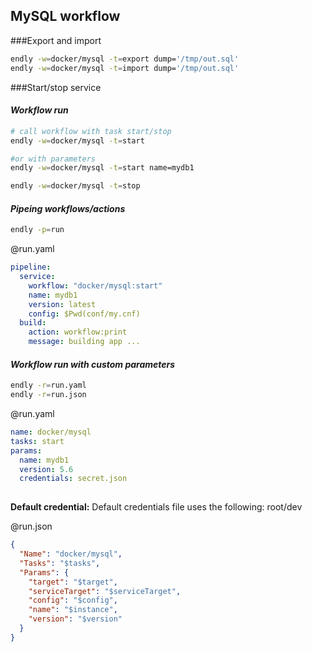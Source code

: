 ## MySQL workflow


###Export and import


```bash
endly -w=docker/mysql -t=export dump='/tmp/out.sql'
endly -w=docker/mysql -t=import dump='/tmp/out.sql'
```


###Start/stop service

#### _Workflow run_
```bash
# call workflow with task start/stop
endly -w=docker/mysql -t=start

#or with parameters
endly -w=docker/mysql -t=start name=mydb1

endly -w=docker/mysql -t=stop
```



#### _Pipeing workflows/actions_

```bash
endly -p=run
```

@run.yaml
```yaml
pipeline:
  service:
    workflow: "docker/mysql:start"
    name: mydb1
    version: latest
    config: $Pwd(conf/my.cnf)
  build:
    action: workflow:print
    message: building app ...

```


#### _Workflow run with custom parameters_
 
 
```bash      
endly -r=run.yaml
endly -r=run.json
```


@run.yaml 
```yaml
name: docker/mysql
tasks: start
params:
  name: mydb1
  version: 5.6
  credentials: secret.json
  
```

**Default credential:** 
Default credentials file uses the following: root/dev


@run.json
```json
{
  "Name": "docker/mysql",
  "Tasks": "$tasks",
  "Params": {
    "target": "$target",
    "serviceTarget": "$serviceTarget",
    "config": "$config",
    "name": "$instance",
    "version": "$version"
  }
}
```


